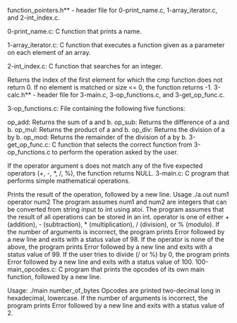 function_pointers.h** - header file for 0-print_name.c, 1-array_iterator.c, and 2-int_index.c.

0-print_name.c: C function that prints a name.

1-array_iterator.c: C function that executes a function given as a parameter on each element of an array.

2-int_index.c: C function that searches for an integer.

Returns the index of the first element for which the cmp function does not return 0.
If no element is matched or size <= 0, the function returns -1.
3-calc.h** - header file for 3-main.c, 3-op_functions.c, and 3-get_op_func.c.

3-op_functions.c: File containing the following five functions:

op_add: Returns the sum of a and b.
op_sub: Returns the difference of a and b.
op_mul: Returns the product of a and b.
op_div: Returns the division of a by b.
op_mod: Returns the remainder of the division of a by b.
3-get_op_func.c: C function that selects the correct function from 3-op_functions.c to perform the operation asked by the user.

If the operator argument s does not match any of the five expected operators (+, -, *, /, %), the function returns NULL.
3-main.c: C program that performs simple mathematical operations.

Prints the result of the operation, followed by a new line.
Usage ./a.out num1 operator num2
The program assumes num1 and num2 are integers that can be converted from string input to int using atoi.
The program assumes that the result of all operations can be stored in an int.
operator is one of either + (addition), - (subtraction), * (multiplication), / (division), or % (modulo).
If the number of arguments is incorrect, the program prints Error followed by a new line and exits with a status value of 98.
If the operator is none of the above, the program prints Error followed by a new line and exits with a status value of 99.
If the user tries to divide (/ or %) by 0, the program prints Error followed by a new line and exits with a status value of 100.
100-main_opcodes.c: C program that prints the opcodes of its own main function, followed by a new line.

Usage: ./main number_of_bytes
Opcodes are printed two-decimal long in hexadecimal, lowercase.
If the number of arguments is incorrect, the program prints Error followed by a new line and exits with a status value of 2.
